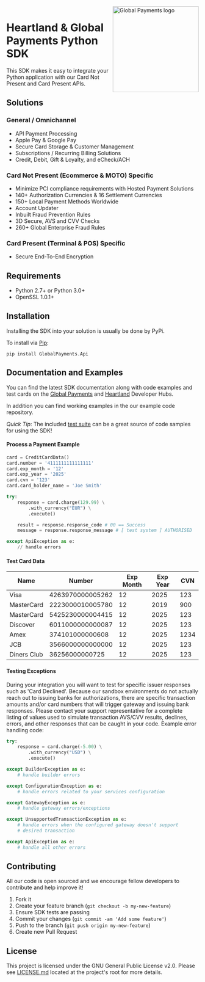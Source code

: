 <a href="https://github.com/globalpayments" target="_blank">
    <img src="https://globalpayments.github.io/images/globapaymentsLogo.png" alt="Global Payments logo" title="Global Payments" align="right" width="225" />
</a>

# Heartland & Global Payments Python SDK

This SDK makes it easy to integrate your Python application with our Card Not Present and Card Present APIs. 

## Solutions

### General / Omnichannel

* API Payment Processing
* Apple Pay & Google Pay
* Secure Card Storage & Customer Management
* Subscriptions / Recurring Billing Solutions
* Credit, Debit, Gift & Loyalty, and eCheck/ACH

### Card Not Present (Ecommerce & MOTO) Specific

* Minimize PCI compliance requirements with Hosted Payment Solutions 
* 140+ Authorization Currencies & 16 Settlement Currencies
* 150+ Local Payment Methods Worldwide
* Account Updater
* Inbuilt Fraud Prevention Rules
* 3D Secure, AVS and CVV Checks
* 260+ Global Enterprise Fraud Rules

### Card Present (Terminal & POS) Specific

* Secure End-To-End Encryption

## Requirements

- Python 2.7+ or Python 3.0+
- OpenSSL 1.0.1+

## Installation

Installing the SDK into your solution is usually be done by PyPi.

To install via [Pip](https://packaging.python.org/tutorials/installing-packages/#installing-from-pypi):

```
pip install GlobalPayments.Api
```

## Documentation and Examples

You can find the latest SDK documentation along with code examples and test cards on the [Global Payments](https://developer.realexpayments.com) and [Heartland](https://developer.heartlandpaymentsystems.com/documentation) Developer Hubs.

In addition you can find working examples in the our example code repository.

*Quick Tip*: The included [test suite](https://github.com/globalpayments/python-sdk/tree/master/tests) can be a great source of code samples for using the SDK!

#### Process a Payment Example

```python
card = CreditCardData()
card.number = '4111111111111111'
card.exp_month = '12'
card.exp_year = '2025'
card.cvn = '123'
card.card_holder_name = 'Joe Smith'

try:
    response = card.charge(129.99) \
        .with_currency("EUR") \
        .execute()

    result = response.response_code # 00 == Success
    message = response.response_message # [ test system ] AUTHORISED

except ApiException as e:
    // handle errors
```

#### Test Card Data

Name        | Number           | Exp Month | Exp Year | CVN
----------- | ---------------- | --------- | -------- | ----
Visa        | 4263970000005262 | 12        | 2025     | 123
MasterCard  | 2223000010005780 | 12        | 2019     | 900
MasterCard  | 5425230000004415 | 12        | 2025     | 123
Discover    | 6011000000000087 | 12        | 2025     | 123
Amex        | 374101000000608  | 12        | 2025     | 1234
JCB         | 3566000000000000 | 12        | 2025     | 123
Diners Club | 36256000000725   | 12        | 2025     | 123

#### Testing Exceptions

During your integration you will want to test for specific issuer responses such as 'Card Declined'. Because our sandbox environments do not actually reach out to issuing banks for authorizations, there are specific transaction amounts and/or card numbers that will trigger gateway and issuing bank responses. Please contact your support representative for a complete listing of values used to simulate transaction AVS/CVV results, declines, errors, and other responses that can be caught in your code. Example error handling code:

```python
try:
    response = card.charge(-5.00) \
        .with_currency("USD") \
        .execute()

except BuilderException as e:
    # handle builder errors

except ConfigurationException as e:
    # handle errors related to your services configuration

except GatewayException as e:
    # handle gateway errors/exceptions

except UnsupportedTransactionException as e:
    # handle errors when the configured gateway doesn't support
    # desired transaction

except ApiException as e:
    # handle all other errors
```

## Contributing

All our code is open sourced and we encourage fellow developers to contribute and help improve it!

1. Fork it
2. Create your feature branch (`git checkout -b my-new-feature`)
3. Ensure SDK tests are passing
4. Commit your changes (`git commit -am 'Add some feature'`)
5. Push to the branch (`git push origin my-new-feature`)
6. Create new Pull Request

## License

This project is licensed under the GNU General Public License v2.0. Please see [LICENSE.md](LICENSE.md) located at the project's root for more details.
